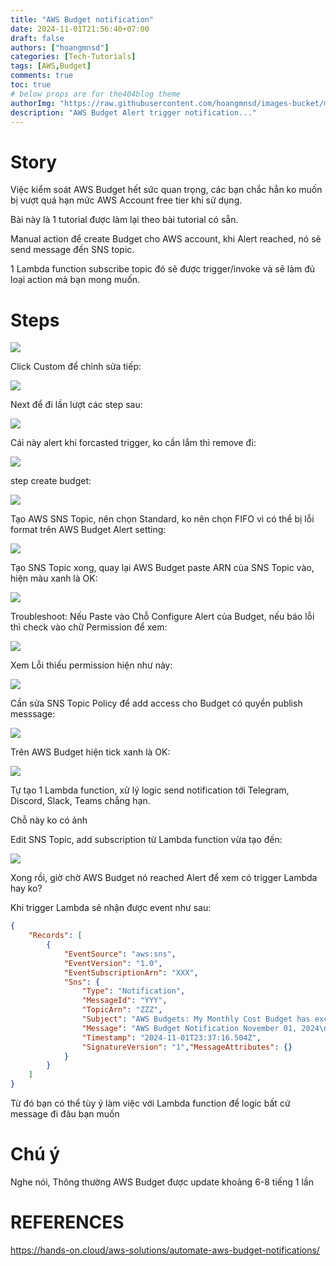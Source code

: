 ```yaml
---
title: "AWS Budget notification"
date: 2024-11-01T21:56:40+07:00
draft: false
authors: ["hoangmnsd"]
categories: [Tech-Tutorials]
tags: [AWS,Budget]
comments: true
toc: true
# below props are for the404blog theme
authorImg: "https://raw.githubusercontent.com/hoangmnsd/images-bucket/master/static/images/hoangmsnd-avatar001.jpg"
description: "AWS Budget Alert trigger notification..."
---
```


# Story

Việc kiểm soát AWS Budget hết sức quan trọng, các bạn chắc hẳn ko muốn bị vượt quá hạn mức AWS Account free tier khi sử dụng.

Bài này là 1 tutorial được làm lại theo bài tutorial có sẵn. 

Manual action để create Budget cho AWS account, khi Alert reached, nó sẽ send message đến SNS topic.

1 Lambda function subscribe topic đó sẽ được trigger/invoke và sẽ làm đủ loại action mà bạn mong muốn.

# Steps

![](https://d32yh8fbac5ivo.cloudfront.net/static/images/aws-budget-choose-type.jpg)

Click Custom để chỉnh sửa tiếp:

![](https://d32yh8fbac5ivo.cloudfront.net/static/images/aws-budget-choose-type-custom.jpg)

Next để đi lần lượt các step sau:

![](https://d32yh8fbac5ivo.cloudfront.net/static/images/aws-budget-all-steps.jpg)

Cái này alert khi forcasted trigger, ko cần lắm thì remove đi:

![](https://d32yh8fbac5ivo.cloudfront.net/static/images/aws-budget-remove-alert3.jpg)

step create budget:

![](https://d32yh8fbac5ivo.cloudfront.net/static/images/aws-budget-review.jpg)

Tạo AWS SNS Topic, nên chọn Standard, ko nên chọn FIFO vì có thể bị lỗi format trên AWS Budget Alert setting:

![](https://d32yh8fbac5ivo.cloudfront.net/static/images/aws-budget-sns-topic.jpg)

Tạo SNS Topic xong, quay lại AWS Budget paste ARN của SNS Topic vào, hiện màu xanh là OK:

![](https://d32yh8fbac5ivo.cloudfront.net/static/images/aws-budget-sns-topic-input-ok.jpg)

Troubleshoot: Nếu Paste vào Chỗ Configure Alert của Budget, nếu báo lỗi thì check vào chữ Permission để xem:

![](https://d32yh8fbac5ivo.cloudfront.net/static/images/aws-budget-sns-topic-input-err.jpg)

Xem Lỗi thiếu permission hiện như này:

![](https://d32yh8fbac5ivo.cloudfront.net/static/images/aws-budget-sns-topic-input-err-notes.jpg)

Cần sửa SNS Topic Policy để add access cho Budget có quyền publish messsage:

![](https://d32yh8fbac5ivo.cloudfront.net/static/images/aws-budget-sns-topic-access-policy.jpg)

Trên AWS Budget hiện tick xanh là OK:

![](https://d32yh8fbac5ivo.cloudfront.net/static/images/aws-budget-sns-topic-access-policy-ok.jpg)

Tự tạo 1 Lambda function, xử lý logic send notification tới Telegram, Discord, Slack, Teams chẳng hạn. 

Chỗ này ko có ảnh

Edit SNS Topic, add subscription từ Lambda function vừa tạo đến:

![](https://d32yh8fbac5ivo.cloudfront.net/static/images/aws-budget-sns-topic-subsciption.jpg)

Xong rồi, giờ chờ AWS Budget nó reached Alert để xem có trigger Lambda hay ko?

Khi trigger Lambda sẽ nhận được event như sau:

```json
{
    "Records": [
        {
            "EventSource": "aws:sns",
            "EventVersion": "1.0",
            "EventSubscriptionArn": "XXX",
            "Sns": {
                "Type": "Notification",
                "MessageId": "YYY",
                "TopicArn": "ZZZ",
                "Subject": "AWS Budgets: My Monthly Cost Budget has exceeded your alert threshold",
                "Message": "AWS Budget Notification November 01, 2024\nAWS Account XXX\n\nDear AWS Customer,\n\nYou requested that we alert you when the ACTUAL Cost associated with your My Monthly Cost Budget budget is greater than $0.01 for the current month. The ACTUAL Cost associated with this budget is $0.52. You can find additional details below and by accessing the AWS Budgets dashboard [1].\n\nBudget Name: My Monthly Cost Budget\nBudget Type: Cost\nBudgeted Amount: $2.00\nAlert Type: ACTUAL\nAlert Threshold: > $0.01\nACTUAL Amount: $0.52\n\n[1] https://console.aws.amazon.com/billing/home#/budgets\n",
                "Timestamp": "2024-11-01T23:37:16.504Z",
                "SignatureVersion": "1","MessageAttributes": {}
            }
        }
    ]
}
```

Từ đó bạn có thể tùy ý làm việc với Lambda function để logic bất cứ message đi đâu bạn muốn

# Chú ý

Nghe nói, Thông thường AWS Budget được update khoảng 6-8 tiếng 1 lần

# REFERENCES

https://hands-on.cloud/aws-solutions/automate-aws-budget-notifications/



